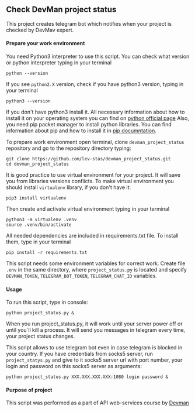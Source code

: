 ## Check DevMan project status
This project creates telegram bot which notifies when your project is checked by DevMav expert.

#### Prepare your work environment
You need Python3 interpreter to use this script. You can check what version or python interpreter typing in your terminal
```
python --version
```
If you see `python2.X` version, check if you have python3 version, typing in your terminal
```
python3 --version
```
If you don't have python3 install it. All necessary information about how to install it on your operating system you can find on [python official page](https://www.python.org)
Also, you need pip packet manager to install python libraries. You can find information about pip and how to install it in [pip documntation](https://pip.pypa.io/en/stable/installing/). 

To prepare work environment open terminal, clone `devman_project_status` repository and go to the repository directory typing:
```
git clone https://github.com/lev-stas/devman_project_status.git
cd devman_project_status
```
It is good practice to use virtual environment for your project. It will save you from libraries versions conflicts. To make virtual environment you should install `virtualenv` library, if you don't have it:
```
pip3 install virtualenv
```
Then create and activate virtual environment typing in your terminal
```
python3 -m virtualenv .venv
source .venv/bin/activate
```
All needed dependencies are included in requirements.txt file. To install them, type in your terminal 
```
pip install -r requirements.txt
```
This script needs some environment variables for correct work. Create file `.env` in the same directory, where `project_status.py` is located and specify `DEVMAN_TOKEN`, `TELEGRAM_BOT_TOKEN`, `TELEGRAM_CHAT_ID` variables.

#### Usage
To run this script, type in console:
```
python project_status.py &
```
When you run project_status.py, it will work until your server power off or until you`ll kill a process. It will send you messages in telegram every time, your project status changes.

This script allows to use telegram bot even in case telegram is blocked in your country. If you have credentials from socks5 server, run `project_statys.py` and give to it socks5 server url with port number, your login and password on this socks5 server as arguments:
```
python project_status.py XXX.XXX.XXX.XXX:1080 login password &
```

#### Purpose of project
This script was performed as a part of API web-services course by [Devman](https://dvmn.org/modules)
